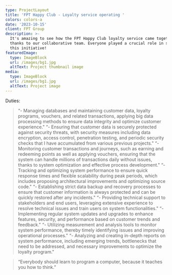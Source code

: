 ```yaml
---
type: ProjectLayout
title: 'FPT Happy Club - Loyalty service operating '
colors: colors-a
date: '2023-10-15'
client: FPT Group
description: >-
  It's amazing to see how the FPT Happy Club loyalty service came together,
  thanks to our collaborative team. Everyone played a crucial role in shaping
  this initiative!
featuredImage:
  type: ImageBlock
  url: /images/bg1.jpg
  altText: Project thumbnail image
media:
  type: ImageBlock
  url: /images/bg1.jpg
  altText: Project image
---
```

Duties:
> “- Managing databases and maintaining customer data, loyalty programs, vouchers, and related transactions,
applying big data processing methods to ensure data integrity and optimize customer experience."
> “- Ensuring that customer data is securely protected against security threats, with security measures including data
encryption, access control, penetration testing, and periodic security checks that I have accumulated from various
previous projects."
> “- Monitoring customer transactions and journeys, such as earning and redeeming points as well as applying
vouchers, ensuring that the system can handle millions of transactions daily without issues, thanks to system
optimization and effective process development."
> “- Tracking and optimizing system performance to ensure quick response times and flexible scalability during peak
periods, which includes proposing architectural improvements and optimizing source code."
> “- Establishing strict data backup and recovery processes to ensure that customer information is always protected
and can be quickly restored after any incidents."
> “- Providing technical support to stakeholders and end users, leveraging extensive experience to resolve technical
issues and train users on system functionalities."
> “- Implementing regular system updates and upgrades to enhance features, security, and performance based on
customer trends and feedback."
> “- Utilizing measurement and analysis tools to monitor system performance, thereby timely identifying issues and
improving operational processes."
> “- Analyzing and creating in-depth reports on system performance, including emerging trends, bottlenecks that need
to be addressed, and necessary improvements to optimize the loyalty program."

> “Everybody should learn to program a computer, because it teaches you how to think.”